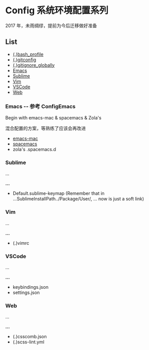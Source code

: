 # Config 系统环境配置系列

2017 年，未雨绸缪，提前为今后迁移做好准备


## List

* [(.)bash_profile](#bash_profile)
* [(.)gitconfig](#gitconfig)
* [(.)gitignore_globally](#gitignore_globally)
* [Emacs](#emacs)
* [Sublime](#sublime)
* [Vim](#vim)
* [VSCode](#vscode)
* [Web](#web)


<h3 id="emacs">Emacs -- 参考 ConfigEmacs</h3>

<p>Begin with emacs-mac & spacemacs & Zola's</p>
<p>混合配置的方案，等熟练了应该会再改进</p>
<ul>
  <li><a href="https://github.com/railwaycat/homebrew-emacsmacport" target="_blank" rel="noopener noreferrer">emacs-mac</a></li>
  <li><a href="https://github.com/syl20bnr/spacemacs" target="_blank" rel="noopener noreferrer">spacemacs</a></li>
  <li>zola's .spacemacs.d</li>
</ul>


<h3 id='sublime'>Sublime</h3>

...

**...**

* Default.sublime-keymap (Remember that in ...SublimeInstallPath../Package/User/, ... now is just a soft link)


<h3 id='vim'>Vim</h3>

...

**...**

* (.)vimrc


<h3 id='vscode'>VSCode</h3>

...

**...**

* keybindings.json
* settings.json


<h3 id='web'>Web</h3>

...

**...**

* (.)csscomb.json
* (.)scss-lint.yml
